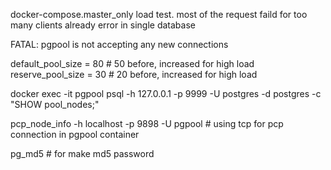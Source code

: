docker-compose.master_only load test. most of the request faild for too many clients already error in single database

FATAL:  pgpool is not accepting any new connections


default_pool_size = 80  # 50 before, increased for high load
reserve_pool_size = 30  # 20 before, increased for high load



docker exec -it pgpool psql -h 127.0.0.1 -p 9999 -U postgres -d postgres -c "SHOW pool_nodes;"  


pcp_node_info -h localhost -p 9898 -U pgpool  # using tcp for pcp connection in pgpool container

pg_md5 <password>  # for make md5 password

